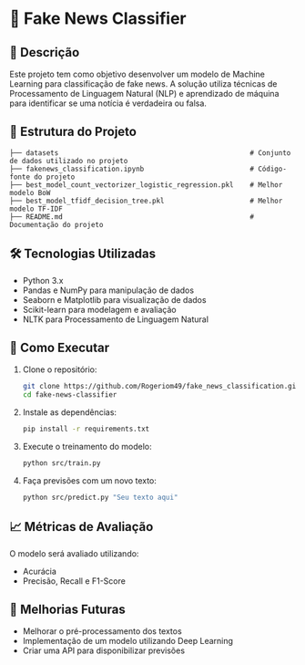 # 📢 Fake News Classifier

## 📌 Descrição
Este projeto tem como objetivo desenvolver um modelo de Machine Learning para classificação de fake news. A solução utiliza técnicas de Processamento de Linguagem Natural (NLP) e aprendizado de máquina para identificar se uma notícia é verdadeira ou falsa.

## 📂 Estrutura do Projeto
```
├── datasets                                               # Conjunto de dados utilizado no projeto
├── fakenews_classification.ipynb                          # Código-fonte do projeto
├── best_model_count_vectorizer_logistic_regression.pkl    # Melhor modelo BoW
├── best_model_tfidf_decision_tree.pkl                     # Melhor modelo TF-IDF
├── README.md                                              # Documentação do projeto
```

## 🛠️ Tecnologias Utilizadas
- Python 3.x
- Pandas e NumPy para manipulação de dados
- Seaborn e Matplotlib para visualização de dados
- Scikit-learn para modelagem e avaliação
- NLTK para Processamento de Linguagem Natural

## 🚀 Como Executar
1. Clone o repositório:
   ```bash
   git clone https://github.com/Rogeriom49/fake_news_classification.git
   cd fake-news-classifier
   ```
2. Instale as dependências:
   ```bash
   pip install -r requirements.txt
   ```
3. Execute o treinamento do modelo:
   ```bash
   python src/train.py
   ```
4. Faça previsões com um novo texto:
   ```bash
   python src/predict.py "Seu texto aqui"
   ```

## 📈 Métricas de Avaliação
O modelo será avaliado utilizando:
- Acurácia
- Precisão, Recall e F1-Score

## 📌 Melhorias Futuras
- Melhorar o pré-processamento dos textos
- Implementação de um modelo utilizando Deep Learning
- Criar uma API para disponibilizar previsões

